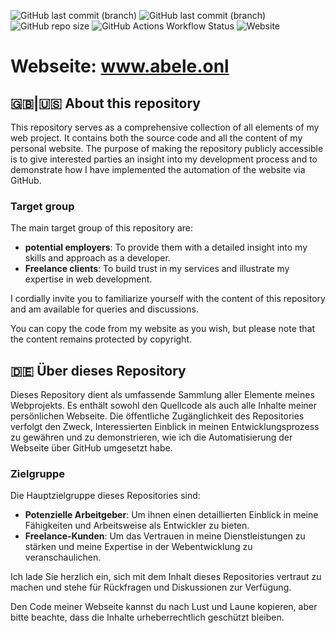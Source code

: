 ![GitHub last commit (branch)](https://img.shields.io/github/last-commit/michel-abele/www-abele-onl/main?logo=github&label=last%20commit%3A%20main)
![GitHub last commit (branch)](https://img.shields.io/github/last-commit/michel-abele/www-abele-onl/work?logo=github&label=last%20commit%3A%20work)
![GitHub repo size](https://img.shields.io/github/repo-size/michel-abele/www-abele-onl)
![GitHub Actions Workflow Status](https://img.shields.io/github/actions/workflow/status/michel-abele/www-abele-onl/ftp-deploy.yml)
![Website](https://img.shields.io/website?url=https%3A%2F%2Fabele.onl)

# Webseite: www.abele.onl

## :gb:|:us: About this repository

This repository serves as a comprehensive collection of all elements of my web project. It contains both the source code and all the content of my personal website. The purpose of making the repository publicly accessible is to give interested parties an insight into my development process and to demonstrate how I have implemented the automation of the website via GitHub.

### Target group

The main target group of this repository are:

- **potential employers**: To provide them with a detailed insight into my skills and approach as a developer.
- **Freelance clients**: To build trust in my services and illustrate my expertise in web development.

I cordially invite you to familiarize yourself with the content of this repository and am available for queries and discussions.

You can copy the code from my website as you wish, but please note that the content remains protected by copyright.

## :de: Über dieses Repository

Dieses Repository dient als umfassende Sammlung aller Elemente meines Webprojekts. Es enthält sowohl den Quellcode als auch alle Inhalte meiner persönlichen Webseite. Die öffentliche Zugänglichkeit des Repositories verfolgt den Zweck, Interessierten Einblick in meinen Entwicklungsprozess zu gewähren und zu demonstrieren, wie ich die Automatisierung der Webseite über GitHub umgesetzt habe.

### Zielgruppe

Die Hauptzielgruppe dieses Repositories sind:

- **Potenzielle Arbeitgeber**: Um ihnen einen detaillierten Einblick in meine Fähigkeiten und Arbeitsweise als Entwickler zu bieten.
- **Freelance-Kunden**: Um das Vertrauen in meine Dienstleistungen zu stärken und meine Expertise in der Webentwicklung zu veranschaulichen.

Ich lade Sie herzlich ein, sich mit dem Inhalt dieses Repositories vertraut zu machen und stehe für Rückfragen und Diskussionen zur Verfügung.

Den Code meiner Webseite kannst du nach Lust und Laune kopieren, aber bitte beachte, dass die Inhalte urheberrechtlich geschützt bleiben.
